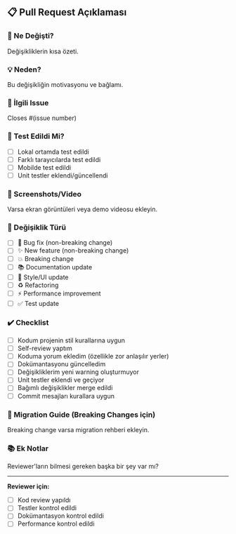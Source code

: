 ## 📋 Pull Request Açıklaması

### 🎯 Ne Değişti?
Değişikliklerin kısa özeti.

### 💡 Neden?
Bu değişikliğin motivasyonu ve bağlamı.

### 🔗 İlgili Issue
Closes #(issue number)

### 🧪 Test Edildi Mi?
- [ ] Lokal ortamda test edildi
- [ ] Farklı tarayıcılarda test edildi
- [ ] Mobilde test edildi
- [ ] Unit testler eklendi/güncellendi

### 📸 Screenshots/Video
Varsa ekran görüntüleri veya demo videosu ekleyin.

### 📝 Değişiklik Türü
- [ ] 🐛 Bug fix (non-breaking change)
- [ ] ✨ New feature (non-breaking change)
- [ ] 💥 Breaking change
- [ ] 📚 Documentation update
- [ ] 🎨 Style/UI update
- [ ] ♻️ Refactoring
- [ ] ⚡ Performance improvement
- [ ] ✅ Test update

### ✔️ Checklist
- [ ] Kodum projenin stil kurallarına uygun
- [ ] Self-review yaptım
- [ ] Koduma yorum ekledim (özellikle zor anlaşılır yerler)
- [ ] Dokümantasyonu güncelledim
- [ ] Değişikliklerim yeni warning oluşturmuyor
- [ ] Unit testler eklendi ve geçiyor
- [ ] Bağımlı değişiklikler merge edildi
- [ ] Commit mesajları kurallara uygun

### 🔄 Migration Guide (Breaking Changes için)
Breaking change varsa migration rehberi ekleyin.

### 📚 Ek Notlar
Reviewer'ların bilmesi gereken başka bir şey var mı?

---

**Reviewer için:**
- [ ] Kod review yapıldı
- [ ] Testler kontrol edildi
- [ ] Dokümantasyon kontrol edildi
- [ ] Performance kontrol edildi
